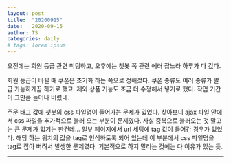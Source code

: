 ```yaml
---
layout: post
title:  "20200915"
date:   2020-09-15
author: TS
categories: daily
# tags: lorem ipsum
---
```


오전에는 회원 등급 관련 미팅하고, 오후에는 챗봇 쪽 관련 에러 잡느라 하루가 다 갔다.

회원 등급이 바뀔 때 쿠폰은 초기화 하는 쪽으로 정해졌다.
쿠폰 종류도 여러 종류가 발급 가능하게끔 하기로 했고.
제외 상품 기능도 조금 더 수정해서 넣기로 했다.
작업 기간이 그만큼 늘어나 버렸네.

주문 태그 값에 챗봇의 css 파일명이 들어가는 문제가 있었다.
찾아보니 ajax 파일 안에서 css 파일을 추가적으로 불러 오는 부분이 문제였다.
사실 중복으로 불러오는 것 말고는 큰 문제가 없기는 한건데...
일부 페이지에서 url 세팅에 tag 값이 들어간 경우가 있었다.
해당 하는 위치의 값을 tag로 인식하도록 되어 있는데 이 부분에서 css 파일명을 tag로 잡아 버려서 발생한 문제였다.
기본적으로 하지 말라는 것에는 다 이유가 있는 듯.

---
